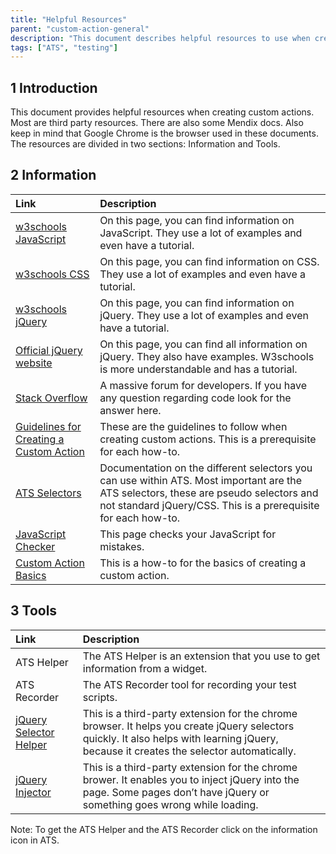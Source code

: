 ```yaml
---
title: "Helpful Resources"
parent: "custom-action-general"
description: "This document describes helpful resources to use when creating custom actions."
tags: ["ATS", "testing"]
---
```


## 1 Introduction

This document provides helpful resources when creating custom actions. Most are third party resources. There are also some Mendix docs. Also keep in mind that Google Chrome is the browser used in these documents. The resources are divided in two sections: Information and Tools.

## 2 Information

| Link | Description |
| :--- | :--- |
| [w3schools JavaScript](https://www.w3schools.com/js/default.asp) | On this page, you can find information on JavaScript. They use a lot of examples and     even have a tutorial. |
| [w3schools CSS](https://www.w3schools.com/css/default.asp) | On this page, you can find information on CSS. They use a lot of examples and     even have a tutorial. |
| [w3schools jQuery](https://www.w3schools.com/jquery/default.asp) | On this page, you can find information on jQuery. They use a lot of examples and even have a tutorial. |
| [Official jQuery website](https://api.jquery.com/) | On this page, you can find all information on jQuery. They also have examples. W3schools is more understandable and has a tutorial. |
| [Stack Overflow](https://stackoverflow.com/) | A massive forum for developers. If you have any question regarding code look for the answer here. |
| [Guidelines for Creating a Custom Action](/bestpractices/guidelines-custom-action) | These are the guidelines to follow when creating custom actions. This is a prerequisite for each how-to. |
| [ATS Selectors](/refguide-ats-1/selectors) | Documentation on the different selectors you can use within ATS. Most important are the ATS selectors, these are pseudo selectors and not standard jQuery/CSS. This is a prerequisite for each how-to. |
| [JavaScript Checker](http://www.jslint.com/) | This page checks your JavaScript for mistakes. |
| [Custom Action Basics](custom-action-basics) | This is a how-to for the basics of creating a custom action. |

## 3 Tools

| Link | Description |
| :--- | :--- |
| ATS Helper | The ATS Helper is an extension that you use to get information from a widget. |
| ATS Recorder | The ATS Recorder tool for recording your test scripts. |
| [jQuery Selector Helper](https://chrome.google.com/webstore/detail/jquery-selector-helper/fgnjfdfdoeonimejccacdgananeckabl) | This is a third-party extension for the chrome browser. It helps you create jQuery selectors quickly. It also helps with learning jQuery, because it creates the selector automatically. |
| [jQuery Injector](https://chrome.google.com/webstore/detail/jquery-injector/ekkjohcjbjcjjifokpingdbdlfekjcgi) | This is a third-party extension for the chrome brower. It enables you to inject jQuery into the page. Some pages don’t have jQuery or something goes wrong while loading.  |

<div class="alert alert-info">
Note: To get the ATS Helper and the ATS Recorder click on the information icon in ATS.
</div>



